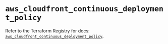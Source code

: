 # `aws_cloudfront_continuous_deployment_policy`

Refer to the Terraform Registry for docs: [`aws_cloudfront_continuous_deployment_policy`](https://registry.terraform.io/providers/hashicorp/aws/6.11.0/docs/resources/cloudfront_continuous_deployment_policy).
